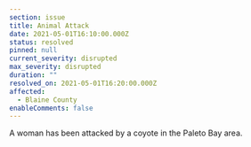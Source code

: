 ```yaml
---
section: issue
title: Animal Attack
date: 2021-05-01T16:10:00.000Z
status: resolved
pinned: null
current_severity: disrupted
max_severity: disrupted
duration: ""
resolved_on: 2021-05-01T16:20:00.000Z
affected:
  - Blaine County
enableComments: false
---
```

A woman has been attacked by a coyote in the Paleto Bay area.